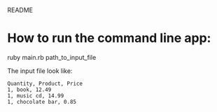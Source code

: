 README

# How to run the command line app:
ruby main.rb path_to_input_file

The input file look like:

    Quantity, Product, Price
    1, book, 12.49
    1, music cd, 14.99
    1, chocolate bar, 0.85
 


